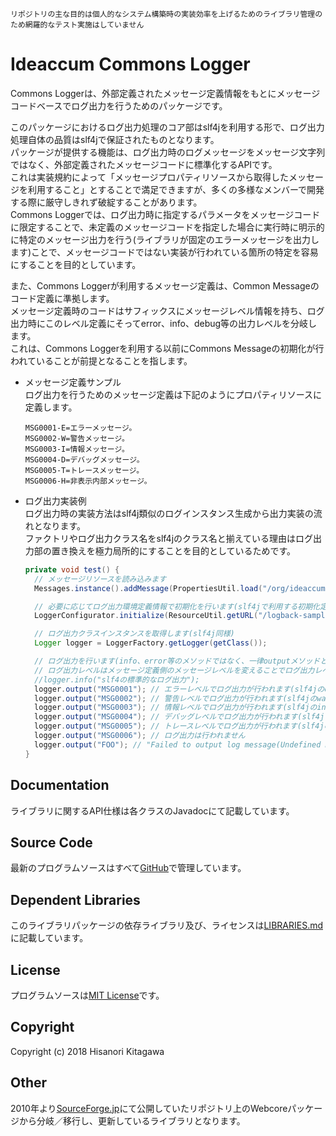 `リポジトリの主な目的は個人的なシステム構築時の実装効率を上げるためのライブラリ管理のため網羅的なテスト実施はしていません`

# Ideaccum Commons Logger
Commons Loggerは、外部定義されたメッセージ定義情報をもとにメッセージコードベースでログ出力を行うためのパッケージです。  

このパッケージにおけるログ出力処理のコア部はslf4jを利用する形で、ログ出力処理自体の品質はslf4jで保証されたものとなります。  
パッケージが提供する機能は、ログ出力時のログメッセージをメッセージ文字列ではなく、外部定義されたメッセージコードに標準化するAPIです。  
これは実装規約によって「メッセージプロパティリソースから取得したメッセージを利用すること」とすることで満足できますが、多くの多様なメンバーで開発する際に厳守しきれず破綻することがあります。  
Commons Loggerでは、ログ出力時に指定するパラメータをメッセージコードに限定することで、未定義のメッセージコードを指定した場合に実行時に明示的に特定のメッセージ出力を行う(ライブラリが固定のエラーメッセージを出力します)ことで、メッセージコードではない実装が行われている箇所の特定を容易にすることを目的としています。  

また、Commons Loggerが利用するメッセージ定義は、Common Messageのコード定義に準拠します。  
メッセージ定義時のコードはサフィックスにメッセージレベル情報を持ち、ログ出力時にこのレベル定義にそってerror、info、debug等の出力レベルを分岐します。  
これは、Commons Loggerを利用する以前にCommons Messageの初期化が行われていることが前提となることを指します。  

- メッセージ定義サンプル  
  ログ出力を行うためのメッセージ定義は下記のようにプロパティリソースに定義します。  

  ```
  MSG0001-E=エラーメッセージ。
  MSG0002-W=警告メッセージ。
  MSG0003-I=情報メッセージ。
  MSG0004-D=デバッグメッセージ。
  MSG0005-T=トレースメッセージ。
  MSG0006-H=非表示内部メッセージ。
  ```

- ログ出力実装例  
  ログ出力時の実装方法はslf4j類似のログインスタンス生成から出力実装の流れとなります。  
  ファクトリやログ出力クラス名をslf4jのクラス名と揃えている理由はログ出力部の置き換えを極力局所的にすることを目的としているためです。  

  ```java
  private void test() {
    // メッセージリソースを読み込みます
    Messages.instance().addMessage(PropertiesUtil.load("/org/ideaccum/libs/commons/logger/test/TestLogger.properties"));

    // 必要に応じてログ出力環境定義情報で初期化を行います(slf4jで利用する初期化定義体と同様)
    LoggerConfigurator.initialize(ResourceUtil.getURL("/logback-sample.xml"));

    // ログ出力クラスインスタンスを取得します(slf4j同様)
    Logger logger = LoggerFactory.getLogger(getClass());

    // ログ出力を行います(info、error等のメソッドではなく、一律outputメソッドとなります)
    // ログ出力レベルはメッセージ定義側のメッセージレベルを変えることでログ出力レベル側に反映されます
    //logger.info("slf4の標準的なログ出力");
    logger.output("MSG0001"); // エラーレベルでログ出力が行われます(slf4jのerror)
    logger.output("MSG0002"); // 警告レベルでログ出力が行われます(slf4jのwarn)
    logger.output("MSG0003"); // 情報レベルでログ出力が行われます(slf4jのinfo)
    logger.output("MSG0004"); // デバッグレベルでログ出力が行われます(slf4jのdebug)
    logger.output("MSG0005"); // トレースレベルでログ出力が行われます(slf4jのtrace)
    logger.output("MSG0006"); // ログ出力は行われません
    logger.output("FOO"); // "Failed to output log message(Undefined message code=FOO)."が出力されます
  }
  ```

## Documentation
ライブラリに関するAPI仕様は各クラスのJavadocにて記載しています。  

## Source Code
最新のプログラムソースはすべて[GitHub](https://github.com/ideaccum/org.ideaccum.libs.commons.logger)で管理しています。  

## Dependent Libraries
このライブラリパッケージの依存ライブラリ及び、ライセンスは[LIBRARIES.md](https://github.com/ideaccum/org.ideaccum.libs.commons.logger/blob/master/LIBRARIES.md)に記載しています。  

## License
プログラムソースは[MIT License](https://github.com/ideaccum/org.ideaccum.libs.commons.logger/blob/master/LICENSE.md)です。  

## Copyright
Copyright (c) 2018 Hisanori Kitagawa  

## Other
2010年より[SourceForge.jp](https://osdn.net/projects/phosphoresce/)にて公開していたリポジトリ上のWebcoreパッケージから分岐／移行し、更新しているライブラリとなります。  
